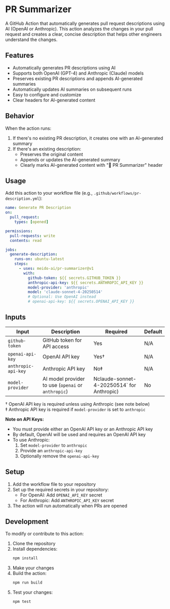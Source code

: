 # PR Summarizer

A GitHub Action that automatically generates pull request descriptions using AI (OpenAI or Anthropic). This action
analyzes the changes in your pull request and creates a clear, concise description that helps other engineers understand
the changes.

## Features

- Automatically generates PR descriptions using AI
- Supports both OpenAI (GPT-4) and Anthropic (Claude) models
- Preserves existing PR descriptions and appends AI-generated summaries
- Automatically updates AI summaries on subsequent runs
- Easy to configure and customize
- Clear headers for AI-generated content

## Behavior

When the action runs:

1. If there's no existing PR description, it creates one with an AI-generated summary
2. If there's an existing description:
    - Preserves the original content
    - Appends or updates the AI-generated summary
    - Clearly marks AI-generated content with "🤖 PR Summarizer" header

## Usage

Add this action to your workflow file (e.g., `.github/workflows/pr-description.yml`):

```yaml
name: Generate PR Description
on:
  pull_request:
    types: [opened]

permissions:
  pull-requests: write
  contents: read

jobs:
  generate-description:
    runs-on: ubuntu-latest
    steps:
      - uses: meido-ai/pr-summarizer@v1
        with:
          github-token: ${{ secrets.GITHUB_TOKEN }}
          anthropic-api-key: ${{ secrets.ANTHROPIC_API_KEY }}
          model-provider: 'anthropic'
          model: 'claude-sonnet-4-20250514'
          # Optional: Use OpenAI instead
          # openai-api-key: ${{ secrets.OPENAI_API_KEY }}
```

## Inputs

| Input               | Description                                        | Required                                  | Default |
|---------------------|----------------------------------------------------|-------------------------------------------|---------|
| `github-token`      | GitHub token for API access                        | Yes                                       | N/A     |
| `openai-api-key`    | OpenAI API key                                     | Yes†                                      | N/A     |
| `anthropic-api-key` | Anthropic API key                                  | No‡                                       | N/A     |
| `model-provider`    | AI model provider to use (`openai` or `anthropic`) | Nclaude-sonnet-4-20250514` for Anthropic) | No      | `gpt-4` |

† OpenAI API key is required unless using Anthropic (see note below)  
‡ Anthropic API key is required if `model-provider` is set to `anthropic`

**Note on API Keys:**

- You must provide either an OpenAI API key or an Anthropic API key
- By default, OpenAI will be used and requires an OpenAI API key
- To use Anthropic:
    1. Set `model-provider` to `anthropic`
    2. Provide an `anthropic-api-key`
    3. Optionally remove the `openai-api-key`

## Setup

1. Add the workflow file to your repository
2. Set up the required secrets in your repository:
    - For OpenAI: Add `OPENAI_API_KEY` secret
    - For Anthropic: Add `ANTHROPIC_API_KEY` secret
3. The action will run automatically when PRs are opened

## Development

To modify or contribute to this action:

1. Clone the repository
2. Install dependencies:
   ```bash
   npm install
   ```
3. Make your changes
4. Build the action:
   ```bash
   npm run build
   ```
5. Test your changes:
   ```bash
   npm test
   ```
